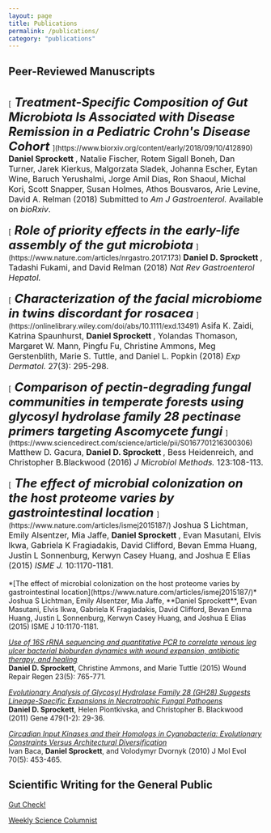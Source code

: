 ```yaml
---
layout: page
title: Publications
permalink: /publications/
category: "publications"
---
```


<h2>Peer-Reviewed Manuscripts</h2>
<br>
[<font size="5">
    <i>
    <b>
      Treatment-Specific Composition of Gut Microbiota Is Associated with Disease Remission in a Pediatric Crohn's Disease Cohort
    </b>
    </i>
</font>](https://www.biorxiv.org/content/early/2018/09/10/412890)
<font size="3">
  <b>
    Daniel Sprockett
  </b>
  , Natalie Fischer, Rotem Sigall Boneh, Dan Turner, Jarek Kierkus, Malgorzata Sladek, Johanna Escher, Eytan Wine, Baruch Yerushalmi, Jorge Amil Dias, Ron Shaoul, Michal Kori, Scott Snapper, Susan Holmes, Athos Bousvaros, Arie Levine, David A. Relman (2018) Submitted to 
  <i>
    Am J Gastroenterol.
  </i>
Available on <i>bioRxiv</i>.
</font>
<br>

<br>
[<font size="5">
    <i>
    <b>
      Role of priority effects in the early-life assembly of the gut microbiota
    </b>
    </i>
</font>](https://www.nature.com/articles/nrgastro.2017.173)
<font size="3">
  <b>
    Daniel D. Sprockett
  </b>
  , Tadashi Fukami, and David Relman (2018)
  <i>
    Nat Rev Gastroenterol Hepatol.
  </i>
</font>
<br>

<br>
[<font size="5">
    <i>
    <b>
      Characterization of the facial microbiome in twins discordant for rosacea
    </b>
    </i>
</font>](https://onlinelibrary.wiley.com/doi/abs/10.1111/exd.13491)
<font size="3">
  Asifa K. Zaidi, Katrina Spaunhurst, 
  <b>
    Daniel Sprockett
  </b>
  , Yolandas Thomason, Margaret W. Mann, Pingfu Fu, Christine Ammons, Meg Gerstenblith, Marie S. Tuttle, and Daniel L. Popkin (2018)
  <i>
    Exp Dermatol. 
  </i>
  27(3): 295-298.
</font>
<br>

<br>
[<font size="5">
    <i>
    <b>
      Comparison of pectin-degrading fungal communities in temperate forests using glycosyl hydrolase family 28 pectinase primers targeting Ascomycete fungi
    </b>
    </i>
</font>](https://www.sciencedirect.com/science/article/pii/S0167701216300306)
<font size="3">
  Matthew D. Gacura, 
  <b>
    Daniel D. Sprockett
  </b>
  , Bess Heidenreich, and Christopher B.Blackwood (2016)
  <i>
    J Microbiol Methods. 
  </i>
  123:108-113.
</font>
<br>

<br>
[<font size="5">
    <i>
    <b>
      The effect of microbial colonization on the host proteome varies by gastrointestinal location
    </b>
    </i>
</font>](https://www.nature.com/articles/ismej2015187/)
<font size="3">
  Joshua S Lichtman, Emily Alsentzer, Mia Jaffe, 
  <b>
    Daniel Sprockett
  </b>
  , Evan Masutani, Elvis Ikwa, Gabriela K Fragiadakis, David Clifford, Bevan Emma Huang, Justin L Sonnenburg, Kerwyn Casey Huang, and Joshua E Elias (2015)
  <i>
    ISME J. 
  </i>
  10:1170-1181.
</font>
<br>

<br>
*[The effect of microbial colonization on the host proteome varies by gastrointestinal location](https://www.nature.com/articles/ismej2015187/)*<br>
Joshua S Lichtman, Emily Alsentzer, Mia Jaffe, **Daniel Sprockett**, Evan Masutani, Elvis Ikwa, Gabriela K Fragiadakis, David Clifford, Bevan Emma Huang, Justin L Sonnenburg, Kerwyn Casey Huang, and Joshua E Elias (2015) ISME J 10:1170-1181.<br> 

*[Use of 16S rRNA sequencing and quantitative PCR to correlate venous leg ulcer bacterial bioburden dynamics with wound expansion, antibiotic therapy, and healing](https://onlinelibrary.wiley.com/doi/abs/10.1111/wrr.12309)*<br>
**Daniel D. Sprockett**, Christine Ammons, and Marie Tuttle (2015) Wound Repair Regen 23(5): 765-771.<br>

*[Evolutionary Analysis of Glycosyl Hydrolase Family 28 (GH28) Suggests Lineage-Specific Expansions in Necrotrophic Fungal Pathogens](https://www.sciencedirect.com/science/article/pii/S037811191100076X)*<br>
**Daniel D. Sprockett**, Helen Piontkivska, and Christopher B. Blackwood (2011) Gene 479(1-2): 29-36.<br>

*[Circadian Input Kinases and their Homologs in Cyanobacteria: Evolutionary Constraints Versus Architectural Diversification](https://link.springer.com/article/10.1007/s00239-010-9344-0)*<br>
Ivan Baca, **Daniel Sprockett**, and Volodymyr Dvornyk (2010) J Mol Evol 70(5): 453-465.<br>


<h2>Scientific Writing for the General Public</h2>

[Gut Check!](https://medium.com/gut-check)<br>

[Weekly Science Columnist](http://www.kentwired.com/search/?f=html&q=daniel+sprockett&s=start_time&sd=desc&l=25&t=article%2Ccollection%2Cvideo%2Cyoutube&nsa=eedition)<br>
